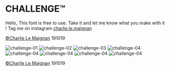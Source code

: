 # CHALLENGE™

Hello,
This font is free to use. 
Take it and let me know what you make with it !
Tag me on instagram [charlie.le.maignan](https://www.instagram.com/charlie.le.maignan/)

[©Charlie Le Maignan](http://charlielemaignan.com) 191019

![challenge-01](http://charlielemaignan.com/assets/img/projects/experimentation/typographie/challenge/01.png)
![challenge-02](http://charlielemaignan.com/assets/img/projects/experimentation/typographie/challenge/02.png)
![challenge-03](http://charlielemaignan.com/assets/img/projects/experimentation/typographie/challenge/03.png)
![challenge-04](http://charlielemaignan.com/assets/img/projects/experimentation/typographie/challenge/04.png)
![challenge-04](http://charlielemaignan.com/assets/img/projects/experimentation/typographie/challenge/challenge-01.png)
![challenge-04](http://charlielemaignan.com/assets/img/projects/experimentation/typographie/challenge/challenge-02.png)
![challenge-04](http://charlielemaignan.com/assets/img/projects/experimentation/typographie/challenge/challenge-03.png)
![challenge-04](http://charlielemaignan.com/assets/img/projects/experimentation/typographie/challenge/challenge-04.png)

[©Charlie Le Maignan](http://charlielemaignan.com) 191019
